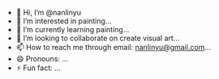 - 👋 Hi, I’m @nanlinyu
- 👀 I’m interested in painting...
- 🌱 I’m currently learning painting...
- 💞️ I’m looking to collaborate on create visual art...
- 📫 How to reach me through email: nanlinyu@gmail.com...
- 😄 Pronouns: ...
- ⚡ Fun fact: ...

<!---
nanlinyu/nanlinyu is a ✨ special ✨ repository because its `README.md` (this file) appears on your GitHub profile.
You can click the Preview link to take a look at your changes.
--->
